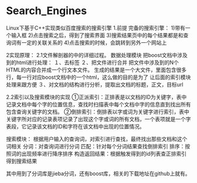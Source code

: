 # Search_Engines
Linux下基于C++实现类似百度搜索的搜索引擎
1.前提
完备的搜索引擎：
    1)带有一个输入框
    2)点击搜索之后，得到了搜索界面
    3)搜索结果页中的每个结果都是和查询词有一定的关联关系的
    4)点击搜索的时候，会跳转到另外一个网站上

2实现原理：
2.1文件解剖器的中的详细过程。
  数据处理模块
  把boost文档中涉及到的html进行处理：
    １、去标签
    ２、把文件进行合并
          把文件中涉及到的N个HTML的内容合并成一个行文本文件。
          生成的结果是一个大文件，里面包含很多行，每一行对应boost文档中的一个html，这么做的目的是为了
          让后面的索引模块处理来跟方便
    ３、对文档的结构进行分析，提取出文档的标题，正文，目标url

2.2索引以及搜索模块的实现
   ①正派索引：正排表是以文档的ID为关键字，表中记录文档中每个字的位置信息，查找时扫描表中每个文档中字的信息直到找出所有包含查询关键字的文档。
   ②倒排索引：倒排表以字或词为关键字进行索引，表中关键字所对应的记录表项记录了出现这个字或词的所有文档，一个表项就是一个字表段，它记录该文档的ID和字符在该文档中出现的位置情况。

搜索模块：
  根据用户输入的查询词，对索引进行查找，最终找出那些文档和这个词相关
    分词：对查询词进行分词
    匹配：针对每个分词结果查找倒排索引
    排序：按照词的出现频率进行降序排序
    构造返回结果：根据触发得到的id列表查正排索引得到搜索结果

其中用到了分词库是jieba分词，还有boost库，相关的下载地址在github上就有。
